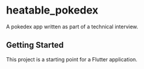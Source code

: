 # heatable_pokedex

A pokedex app written as part of a technical interview.

## Getting Started

This project is a starting point for a Flutter application.

